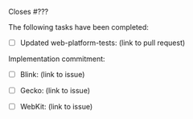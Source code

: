 Closes #???

The following tasks have been completed:

 * [ ] Updated web-platform-tests: (link to pull request)

Implementation commitment:

 * [ ] Blink: (link to issue)
 * [ ] Gecko: (link to issue)
 * [ ] WebKit: (link to issue)
 
